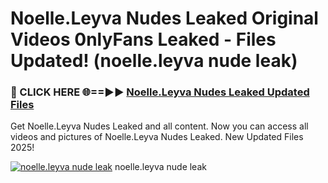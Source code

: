 # Noelle.Leyva Nudes Leaked Original Videos 0nlyFans Leaked - Files Updated! (noelle.leyva nude leak)

<h3>🔴 CLICK HERE 🌐==►► <a href="https://tinyurl.com/2p9ay9w9" rel="nofollow">Noelle.Leyva Nudes Leaked Updated Files</a></h3>

Get Noelle.Leyva Nudes Leaked and all content. Now you can access all videos and pictures of Noelle.Leyva Nudes Leaked. New Updated Files 2025!

[![noelle.leyva nude leak](https://i.imgur.com/KQgVmj3.gif)](https://tinyurl.com/2p9ay9w9)
noelle.leyva nude leak
